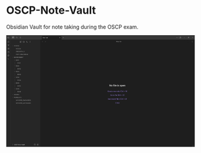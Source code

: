 # OSCP-Note-Vault

Obsidian Vault for note taking during the OSCP exam.

<p align="center">
  <img width="800" height="300" src="/images/vault.png">
</p>
